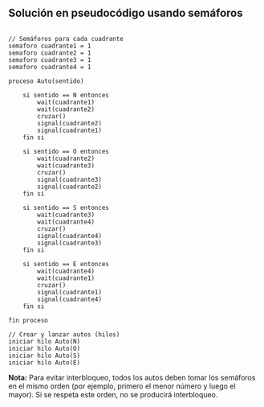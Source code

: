 ## Solución en pseudocódigo usando semáforos

```pseudo

// Semáforos para cada cuadrante
semaforo cuadrante1 = 1
semaforo cuadrante2 = 1
semaforo cuadrante3 = 1
semaforo cuadrante4 = 1

proceso Auto(sentido)

    si sentido == N entonces
        wait(cuadrante1)
        wait(cuadrante2)
        cruzar()
        signal(cuadrante2)
        signal(cuadrante1)
    fin si

    si sentido == O entonces
        wait(cuadrante2)
        wait(cuadrante3)
        cruzar()
        signal(cuadrante3)
        signal(cuadrante2)
    fin si

    si sentido == S entonces
        wait(cuadrante3)
        wait(cuadrante4)
        cruzar()
        signal(cuadrante4)
        signal(cuadrante3)
    fin si

    si sentido == E entonces
        wait(cuadrante4)
        wait(cuadrante1)
        cruzar()
        signal(cuadrante1)
        signal(cuadrante4)
    fin si

fin proceso

// Crear y lanzar autos (hilos)
iniciar hilo Auto(N)
iniciar hilo Auto(O)
iniciar hilo Auto(S)
iniciar hilo Auto(E)

```

**Nota:** Para evitar interbloqueo, todos los autos deben tomar los semáforos en el mismo orden (por ejemplo, primero el menor número y luego el mayor). Si se respeta este orden, no se producirá interbloqueo.
